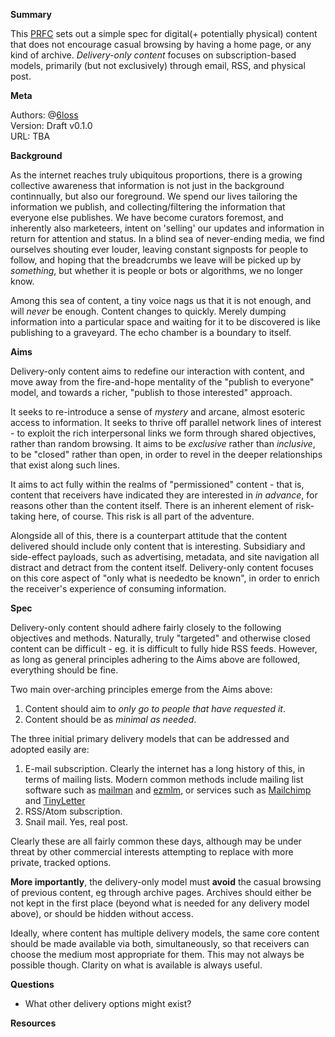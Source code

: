 **Summary**

This [PRFC](https://github.com/exmosis/prfc-0-prfcs/blob/master/prfc-0.md) sets out a simple spec for digital(+ potentially physical) content that does not encourage casual browsing by having a home page, or any kind of archive. *Delivery-only content* focuses on subscription-based models, primarily (but not exclusively) through email, RSS, and physical post.

**Meta**

Authors: @[6loss](https://twitter.com/6loss)<br>
Version: Draft v0.1.0<br>
URL: TBA<br>

**Background**

As the internet reaches truly ubiquitous proportions, there is a growing collective awareness that information is not just in the background continnually, but also our foreground. We spend our lives tailoring the information we publish, and collecting/filtering the information that everyone else publishes. We have become curators foremost, and inherently also marketeers, intent on 'selling' our updates and information in return for attention and status. In a blind sea of never-ending media, we find ourselves shouting ever louder, leaving constant signposts for people to follow, and hoping that the breadcrumbs we leave will be picked up by *something*, but whether it is people or bots or algorithms, we no longer know.

Among this sea of content, a tiny voice nags us that it is not enough, and will *never* be enough. Content changes to quickly. Merely dumping information into a particular space and waiting for it to be discovered is like publishing to a graveyard. The echo chamber is a boundary to itself.

**Aims**

Delivery-only content aims to redefine our interaction with content, and move away from the fire-and-hope mentality of the "publish to everyone" model, and towards a richer, "publish to those interested" approach.

It seeks to re-introduce a sense of *mystery* and arcane, almost esoteric access to information. It seeks to thrive off parallel network lines of interest - to exploit the rich interpersonal links we form through shared objectives, rather than random browsing. It aims to be *exclusive* rather than *inclusive*, to be "closed" rather than open, in order to revel in the deeper relationships that exist along such lines.

It aims to act fully within the realms of "permissioned" content - that is, content that receivers have indicated they are interested in *in advance*, for reasons other than the content itself. There is an inherent element of risk-taking here, of course. This risk is all part of the adventure.

Alongside all of this, there is a counterpart attitude that the content delivered should include only content that is interesting. Subsidiary and side-effect payloads, such as advertising, metadata, and site navigation all distract and detract from the content itself. Delivery-only content focuses on this core aspect of "only what is neededto be known", in order to enrich the receiver's experience of consuming information.

**Spec**

Delivery-only content should adhere fairly closely to the following objectives and methods. Naturally, truly "targeted" and otherwise closed content can be difficult - eg. it is difficult to fully hide RSS feeds. However, as long as general principles adhering to the Aims above are followed, everything should be fine.

Two main over-arching principles emerge from the Aims above:

1. Content should aim to *only go to people that have requested it*.
2. Content should be as *minimal as needed*.

The three initial primary delivery models that can be addressed and adopted easily are:

1. E-mail subscription. Clearly the internet has a long history of this, in terms of mailing lists. Modern common methods include mailing list software such as [mailman](http://www.list.org/) and [ezmlm](https://cr.yp.to/ezmlm.html), or services such as [Mailchimp](http://mailchimp.com/) and [TinyLetter](https://tinyletter.com/)
2. RSS/Atom subscription. 
3. Snail mail. Yes, real post.

Clearly these are all fairly common these days, although may be under threat by other commercial interests attempting to replace with more private, tracked options.

**More importantly**, the delivery-only model must **avoid** the casual browsing of previous content, eg through archive pages. Archives should either be not kept in the first place (beyond what is needed for any delivery model above), or should be hidden without access.

Ideally, where content has multiple delivery models, the same core content should be made available via both, simultaneously, so that receivers can choose the medium most appropriate for them. This may not always be possible though. Clarity on what is available is always useful.

**Questions**

* What other delivery options might exist?

**Resources**




